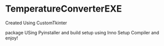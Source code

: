 # TemperatureConverterEXE
Created Using CustomTkinter

package USing Pyinstaller and build setup using Inno Setup Compiler and enjoy!
